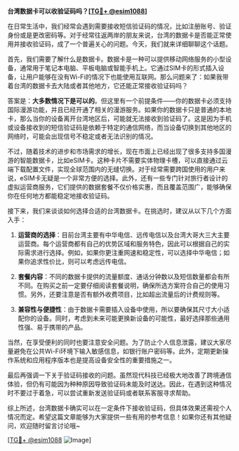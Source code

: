 **台湾数据卡可以收验证码吗？[[TG💪+ @esim1088](https://t.me/s/esim1088)]**

在日常生活中，我们经常会遇到需要接收短信验证码的情况，比如注册账号、验证身份或是更改密码等。对于经常往返两岸的朋友来说，台湾的数据卡是否能正常使用并接收验证码，成了一个普遍关心的问题。今天，我们就来详细聊聊这个话题。

首先，我们需要了解什么是数据卡。数据卡是一种可以提供移动网络服务的小型设备，通常用于笔记本电脑、平板电脑或智能手机上。它通过SIM卡的形式插入设备，让用户能够在没有Wi-Fi的情况下也能使用互联网。那么问题来了：如果我带着台湾的数据卡去大陆或者其他地方，它还能正常接收验证码吗？

答案是：**大多数情况下是可以的**。但这里有一个前提条件——你的数据卡必须支持国际漫游功能，并且已经开通了相关的漫游服务。如果你的数据卡只是普通的本地卡，那么当你的设备离开台湾地区后，可能就无法接收到验证码了。这是因为手机或设备接收到的短信验证码是依赖于特定的通信网络，而当设备切换到其他地区的网络时，可能会出现信号不稳定或者无法识别的情况。

不过，随着技术的进步和市场需求的增长，现在市面上已经出现了很多支持多国漫游的智能数据卡，比如eSIM卡。这种卡片不需要实体物理卡槽，可以直接通过云端下载配置文件，实现全球范围内的无缝切换。对于经常需要跨国使用的用户来说，eSIM卡无疑是一个非常方便的选择。此外，还有一些专门针对旅行者设计的虚拟运营商服务，它们提供的数据套餐不仅价格实惠，而且覆盖范围广，能够确保你在任何地方都能稳定地接收验证码。

接下来，我们来谈谈如何选择合适的台湾数据卡。在挑选时，建议从以下几个方面入手：

1. **运营商的选择**：目前台湾主要有中华电信、远传电信以及台湾大哥大三大主要运营商。每个运营商都有自己的优势区域和服务特色，因此可以根据自己的实际需求进行选择。例如，如果你更注重网速和稳定性，可以选择中华电信；如果你追求性价比，则可以考虑远传电信。

2. **套餐内容**：不同的数据卡提供的流量额度、通话分钟数以及短信数量都会有所不同。在购买之前一定要仔细阅读套餐说明，确保所选方案符合自己的使用习惯。另外，还要注意是否有额外收费项目，比如超出流量后的计费规则等。

3. **兼容性与便捷性**：由于数据卡需要插入设备中使用，所以要确保其尺寸大小适配你的设备。同时，考虑到未来可能更换新设备的可能性，最好选择那些通用性强、易于携带的产品。

当然，在享受便利的同时也要注意安全问题。为了防止个人信息泄露，建议大家尽量避免在公共Wi-Fi环境下输入敏感信息，如银行账户密码等。此外，定期更新操作系统和应用程序版本也是提高设备安全性的重要措施之一。

最后再强调一下关于验证码接收的问题。虽然现代科技已经极大地改善了跨境通信体验，但仍有可能因为种种原因导致验证码未能及时送达。因此，在遇到这种情况时不要过于着急，可以尝试重新发送验证码或者联系客服寻求帮助。

综上所述，台湾数据卡确实可以在一定条件下接收验证码，但具体效果还需视个人情况而定。希望这篇文章能够为大家提供一些有用的参考信息！如果你还有其他疑问，欢迎随时留言讨论哦~

[[TG💪+ @esim1088](https://t.me/s/esim1088) ![Image](https://i.postimg.cc/4NQfJmqS/Snipaste-2025-05-13-00-14-12.png)]